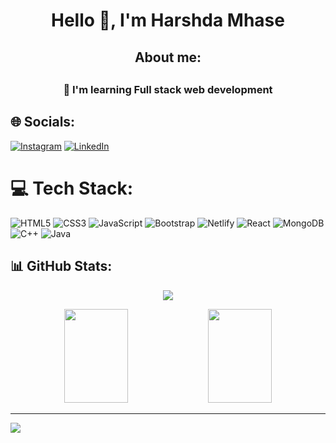 
<h1 align="center">Hello 👋, I'm Harshda Mhase</h1>  
<h2 align="center">About me:<h2>
  <h3 align="center">💫 I'm learning Full stack web development</h3>


## 🌐 Socials:
[![Instagram](https://img.shields.io/badge/Instagram-%23E4405F.svg?logo=Instagram&logoColor=white)](https://instagram.com/http://intagram.com/harshda_mhase) [![LinkedIn](https://img.shields.io/badge/LinkedIn-%230077B5.svg?logo=linkedin&logoColor=white)](https://linkedin.com/in/https://www.linkedin.com/in/harshda-mhase12/) 

# 💻 Tech Stack:
![HTML5](https://img.shields.io/badge/html5-%23E34F26.svg?style=for-the-badge&logo=html5&logoColor=white) ![CSS3](https://img.shields.io/badge/css3-%231572B6.svg?style=for-the-badge&logo=css3&logoColor=white) ![JavaScript](https://img.shields.io/badge/javascript-%23323330.svg?style=for-the-badge&logo=javascript&logoColor=%23F7DF1E) ![Bootstrap](https://img.shields.io/badge/bootstrap-%23563D7C.svg?style=for-the-badge&logo=bootstrap&logoColor=white) ![Netlify](https://img.shields.io/badge/netlify-%23000000.svg?style=for-the-badge&logo=netlify&logoColor=#00C7B7) ![React](https://img.shields.io/badge/react-%2320232a.svg?style=for-the-badge&logo=react&logoColor=%2361DAFB) ![MongoDB](https://img.shields.io/badge/MongoDB-%234ea94b.svg?style=for-the-badge&logo=mongodb&logoColor=white) ![C++](https://img.shields.io/badge/c++-%2300599C.svg?style=for-the-badge&logo=c%2B%2B&logoColor=white) ![Java](https://img.shields.io/badge/java-%23ED8B00.svg?style=for-the-badge&logo=java&logoColor=white)

  ## 📊 GitHub Stats: 
 <p align="center">
    <img src="https://github-readme-streak-stats.herokuapp.com/?user=harshdamhase" />
</p>
<p align="center">
<img height="150rem" src="https://github-readme-stats.vercel.app/api?username=harshdamhase&show_icons=true&&count_private=true&include_all_commits=true" width="45%"/>

<img height="150rem" src="https://github-readme-stats.vercel.app/api/top-langs/?username=harshdamhase&layout=compact&hide=Jupyter%20NoteBook" width="45%" />
</p>

---
[![](https://visitcount.itsvg.in/api?id=harshdamhase&icon=0&color=0)](https://visitcount.itsvg.in)

<!-- Proudly created with GPRM ( https://gprm.itsvg.in ) -->
